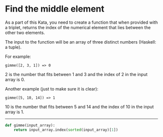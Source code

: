 # Find the middle element

As a part of this Kata, you need to create a function that when provided with a triplet, returns the index of the numerical element that lies between the other two elements.

The input to the function will be an array of three distinct numbers (Haskell: a tuple).

For example:

```
gimme([2, 3, 1]) => 0
```
2 is the number that fits between 1 and 3 and the index of 2 in the input array is 0.

Another example (just to make sure it is clear):

```
gimme([5, 10, 14]) => 1
```
10 is the number that fits between 5 and 14 and the index of 10 in the input array is 1.

---

```py
def gimme(input_array):
    return input_array.index(sorted(input_array)[1])
```
